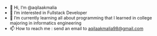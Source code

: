 - 👋 Hi, I’m @aqilaakmalia
- 👀 I’m interested in Fullstack Developer
- 🌱 I’m currently learning all about programming that I learned in college majoring in informatics engineering
- 📫 How to reach me : send an email to aqilaakmalia98@gmail.com

<!---
aqilaakmalia/aqilaakmalia is a ✨ special ✨ repository because its `README.md` (this file) appears on your GitHub profile.
You can click the Preview link to take a look at your changes.
--->
